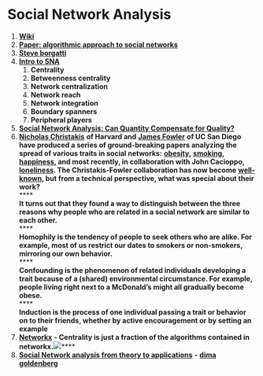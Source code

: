 # Social Network Analysis

1. [**Wiki**](https://en.wikipedia.org/wiki/Social\_network)
2. [**Paper: algorithmic approach to social networks**](http://www.cs.carleton.edu/faculty/dlibenno/papers/thesis/thesis.pdf)
3. [**Steve borgatti**](https://sites.google.com/site/steveborgatti/home)
4. [**Intro to SNA**](http://www.orgnet.com/sna.html)
   1. **Centrality**
   2. **Betweenness centrality**
   3. **Network centralization**
   4. **Network reach**
   5. **Network integration**
   6. **Boundary spanners**
   7. **Peripheral players**
5. [**Social Network Analysis: Can Quantity Compensate for Quality?**](https://33bits.wordpress.com/2009/02/15/social-network-analysis-can-quantity-substitute-for-quality/)
6. [**Nicholas Christakis**](http://www.wjh.harvard.edu/soc/faculty/christakis/) **of Harvard and** [**James Fowler**](http://jhfowler.ucsd.edu) **of UC San Diego have produced a series of ground-breaking papers analyzing the spread of various traits in social networks:** [**obesity**](http://content.nejm.org/cgi/content/full/357/4/370)**,** [**smoking**](http://content.nejm.org/cgi/content/full/358/21/2249)**,** [**happiness**](http://www.bmj.com/cgi/content/full/337/dec04\_2/a2338)**, and most recently, in collaboration with John Cacioppo,** [**loneliness**](http://papers.ssrn.com/sol3/papers.cfm?abstract\_id=1319108)**. The Christakis-Fowler collaboration has now become** [**well-known**](http://jhfowler.ucsd.edu/science\_friendship\_as\_a\_health\_factor.pdf)**, but from a technical perspective, what was special about their work?**\
   ****\
   **It turns out that they found a way to distinguish between the three reasons why people who are related in a social network are similar to each other.**\
   ****\
   **Homophily is the tendency of people to seek others who are alike. For example, most of us restrict our dates to smokers or non-smokers, mirroring our own behavior.**\
   ****\
   **Confounding is the phenomenon of related individuals developing a trait because of a (shared) environmental circumstance. For example, people living right next to a McDonald’s might all gradually become obese.**\
   ****\
   **Induction is the process of one individual passing a trait or behavior on to their friends, whether by active encouragement or by setting an example**
7. [**Networkx**](https://networkx.org/documentation/networkx-1.10/reference/algorithms.html) **- Centrality is just a fraction of the algorithms contained in networkx.**![](https://lh3.googleusercontent.com/Z2U\_f5O\_A407pAxkfZzNLMDjm0LZbFa4bDs2qddvSE2HQ-UbaXHAMRAylOhM7AgblncrxGKHzFvT31O96jKfJ2QgxHK7ntItXsbOxEdlt8eL1HlLUKvvo1tG6kT-txQuxMyAYEif)****
8. [**Social Network analysis from theory to applications**](https://towardsdatascience.com/social-network-analysis-from-theory-to-applications-with-python-d12e9a34c2c7) **-** [**dima goldenberg**](https://www.linkedin.com/in/dimgold/)
